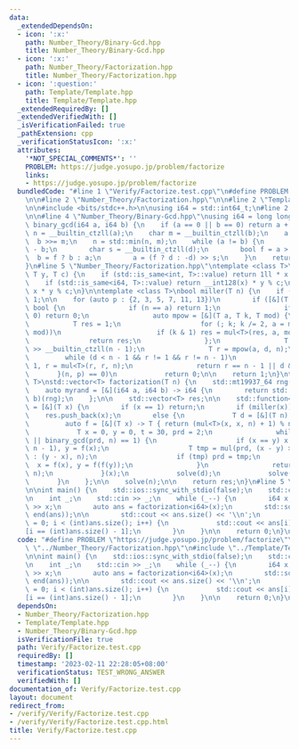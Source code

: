 ```yaml
---
data:
  _extendedDependsOn:
  - icon: ':x:'
    path: Number_Theory/Binary-Gcd.hpp
    title: Number_Theory/Binary-Gcd.hpp
  - icon: ':x:'
    path: Number_Theory/Factorization.hpp
    title: Number_Theory/Factorization.hpp
  - icon: ':question:'
    path: Template/Template.hpp
    title: Template/Template.hpp
  _extendedRequiredBy: []
  _extendedVerifiedWith: []
  _isVerificationFailed: true
  _pathExtension: cpp
  _verificationStatusIcon: ':x:'
  attributes:
    '*NOT_SPECIAL_COMMENTS*': ''
    PROBLEM: https://judge.yosupo.jp/problem/factorize
    links:
    - https://judge.yosupo.jp/problem/factorize
  bundledCode: "#line 1 \"Verify/Factorize.test.cpp\"\n#define PROBLEM \"https://judge.yosupo.jp/problem/factorize\"\
    \n\n#line 2 \"Number_Theory/Factorization.hpp\"\n\n#line 2 \"Template/Template.hpp\"\
    \n\n#include <bits/stdc++.h>\n\nusing i64 = std::int64_t;\n#line 2 \"Number_Theory/Binary-Gcd.hpp\"\
    \n\n#line 4 \"Number_Theory/Binary-Gcd.hpp\"\nusing i64 = long long;\ninline i64\
    \ binary_gcd(i64 a, i64 b) {\n    if (a == 0 || b == 0) return a + b;\n    char\
    \ n = __builtin_ctzll(a);\n    char m = __builtin_ctzll(b);\n    a >>= n;\n  \
    \  b >>= m;\n    n = std::min(n, m);\n    while (a != b) {\n        i64 d = a\
    \ - b;\n        char s = __builtin_ctzll(d);\n        bool f = a > b;\n      \
    \  b = f ? b : a;\n        a = (f ? d : -d) >> s;\n    }\n    return a << n;\n\
    }\n#line 5 \"Number_Theory/Factorization.hpp\"\ntemplate <class T>\nT mul(T x,\
    \ T y, T c) {\n    if (std::is_same<int, T>::value) return 1ll * x * y % c;\n\
    \    if (std::is_same<i64, T>::value) return __int128(x) * y % c;\n    return\
    \ x * y % c;\n}\n\ntemplate <class T>\nbool miller(T n) {\n    if (n == 2) return\
    \ 1;\n\n    for (auto p : {2, 3, 5, 7, 11, 13})\n        if ([&](T n, int a) ->\
    \ bool {\n                if (n == a) return 1;\n                if (n % 2 ==\
    \ 0) return 0;\n                auto mpow = [&](T a, T k, T mod) {\n         \
    \           T res = 1;\n                    for (; k; k /= 2, a = mul<T>(a, a,\
    \ mod))\n                        if (k & 1) res = mul<T>(res, a, mod);\n     \
    \               return res;\n                };\n                T d = (n - 1)\
    \ >> __builtin_ctzll(n - 1);\n                T r = mpow(a, d, n);\n\n       \
    \         while (d < n - 1 && r != 1 && r != n - 1)\n                    d <<=\
    \ 1, r = mul<T>(r, r, n);\n                return r == n - 1 || d & 1;\n     \
    \       }(n, p) == 0)\n            return 0;\n\n    return 1;\n}\ntemplate <class\
    \ T>\nstd::vector<T> factorization(T n) {\n    std::mt19937_64 rng(std::time(nullptr));\n\
    \    auto myrand = [&](i64 a, i64 b) -> i64 {\n        return std::uniform_int_distribution<i64>(a,\
    \ b)(rng);\n    };\n\n    std::vector<T> res;\n\n    std::function<void(T)> solve\
    \ = [&](T x) {\n        if (x == 1) return;\n        if (miller(x))\n        \
    \    res.push_back(x);\n        else {\n            T d = [&](T n) {\n       \
    \         auto f = [&](T x) -> T { return (mul<T>(x, x, n) + 1) % n; };\n    \
    \            T x = 0, y = 0, t = 30, prd = 2;\n                while (t++ % 40\
    \ || binary_gcd(prd, n) == 1) {\n                    if (x == y) x = myrand(2,\
    \ n - 1), y = f(x);\n                    T tmp = mul(prd, (x - y) > 0 ? (x - y)\
    \ : (y - x), n);\n                    if (tmp) prd = tmp;\n                  \
    \  x = f(x), y = f(f(y));\n                }\n                return binary_gcd(prd,\
    \ n);\n            }(x);\n            solve(d);\n            solve(x / d);\n \
    \       }\n    };\n\n    solve(n);\n\n    return res;\n}\n#line 5 \"Verify/Factorize.test.cpp\"\
    \n\nint main() {\n    std::ios::sync_with_stdio(false);\n    std::cin.tie(nullptr);\n\
    \n    int _;\n    std::cin >> _;\n    while (_--) {\n        i64 x;\n        std::cin\
    \ >> x;\n        auto ans = factorization<i64>(x);\n        std::sort(begin(ans),\
    \ end(ans));\n\n        std::cout << ans.size() << '\\n';\n        for (int i\
    \ = 0; i < (int)ans.size(); i++) {\n            std::cout << ans[i] << \" \\n\"\
    [i == (int)ans.size() - 1];\n        }\n    }\n\n    return 0;\n}\n"
  code: "#define PROBLEM \"https://judge.yosupo.jp/problem/factorize\"\n\n#include\
    \ \"../Number_Theory/Factorization.hpp\"\n#include \"../Template/Template.hpp\"\
    \n\nint main() {\n    std::ios::sync_with_stdio(false);\n    std::cin.tie(nullptr);\n\
    \n    int _;\n    std::cin >> _;\n    while (_--) {\n        i64 x;\n        std::cin\
    \ >> x;\n        auto ans = factorization<i64>(x);\n        std::sort(begin(ans),\
    \ end(ans));\n\n        std::cout << ans.size() << '\\n';\n        for (int i\
    \ = 0; i < (int)ans.size(); i++) {\n            std::cout << ans[i] << \" \\n\"\
    [i == (int)ans.size() - 1];\n        }\n    }\n\n    return 0;\n}\n"
  dependsOn:
  - Number_Theory/Factorization.hpp
  - Template/Template.hpp
  - Number_Theory/Binary-Gcd.hpp
  isVerificationFile: true
  path: Verify/Factorize.test.cpp
  requiredBy: []
  timestamp: '2023-02-11 22:28:05+08:00'
  verificationStatus: TEST_WRONG_ANSWER
  verifiedWith: []
documentation_of: Verify/Factorize.test.cpp
layout: document
redirect_from:
- /verify/Verify/Factorize.test.cpp
- /verify/Verify/Factorize.test.cpp.html
title: Verify/Factorize.test.cpp
---
```

